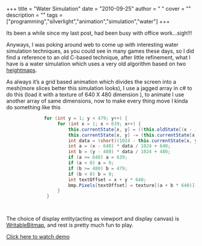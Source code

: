 
+++
title = "Water Simulation"
date = "2010-09-25"
author = " "
cover = ""
description = ""
tags = ["programming","silverlight","animation","simulation","water"]
+++

Its been a while since my last post, had been busy with office work…sigh!!!

 Anyways, I was poking around web to come up with interesting water simulation techniques, as you could see in many games these days, so I did find a reference to an old C-based technique, after little refinement, what I have is a water simulation which uses a very old algorithm based on two [heightmaps](http://en.wikipedia.org/wiki/Heightmap).

 As always it’s a grid based animation which divides the screen into a mesh(more slices better this simulation looks), I use a jagged array in c# to do this (load it with a texture of 640 X 480 dimension ), to animate I use another array of same dimensions, now to make every thing move I kinda do something like this

 ```csharp
               for (int y = 1; y < 479; y++) {
                    for (int x = 1; x < 639; x++) {
                        this.currentState[x, y] = ((this.oldState[(x - 1), y] + this.oldState[(x + 1), y] + this.oldState[x, (y + 1)] + this.oldState[x, (y - 1)] >> 1) - this.currentState[x, y]);
                        this.currentState[x, y] -= (this.currentState[x, y] >> 7);
                        int data = (short)(1024 - this.currentState[x, y]);
                        int a = (x - 640) * data / 1024 + 640;
                        int b = (y - 480) * data / 1024 + 480;
                        if (a >= 640) a = 639;
                        if (a < 0) a = 0;
                        if (b >= 480) b = 479;
                        if (b < 0) b = 0;
                        int textOffset = x + y * 640;
                        bmp.Pixels[textOffset] = texture[(a + b * 640)];
                    }
                }

        
```
 The choice of display entity(acting as viewport and display canvas) is [WritableBitmap](http://msdn.microsoft.com/en-us/library/system.windows.media.imaging.writeablebitmap.aspx), and rest is pretty much fun to play.

 [Click here to watch demo ](http://varunpant.com/static/resources/Silverlight/water.html) 

